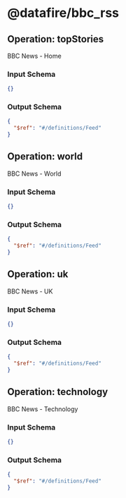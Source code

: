# @datafire/bbc_rss


## Operation: topStories
BBC News - Home

### Input Schema
```json
{}
```
### Output Schema
```json
{
  "$ref": "#/definitions/Feed"
}
```
## Operation: world
BBC News - World

### Input Schema
```json
{}
```
### Output Schema
```json
{
  "$ref": "#/definitions/Feed"
}
```
## Operation: uk
BBC News - UK

### Input Schema
```json
{}
```
### Output Schema
```json
{
  "$ref": "#/definitions/Feed"
}
```
## Operation: technology
BBC News - Technology

### Input Schema
```json
{}
```
### Output Schema
```json
{
  "$ref": "#/definitions/Feed"
}
```
